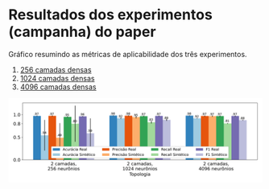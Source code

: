 
# Resultados dos experimentos (campanha) do paper

Gráfico resumindo as métricas de aplicabilidade dos três experimentos. 

1. [256 camadas densas](https://github.com/LEA-SF23/DroidAugmentor/blob/main/CAMPAIN_256.md)
2. [1024 camadas densas](https://github.com/LEA-SF23/DroidAugmentor/blob/main/CAMPAIN_1024.md)
3. [4096 camadas densas](https://github.com/LEA-SF23/DroidAugmentor/blob/main/CAMPAIN_4096.md)

![Gráfico resumo das três topologias testadas](https://github.com/LEA-SF23/DroidAugmentor/blob/main/Campains_Results/256/topologias/drebin_topologias_knn_page_1.png)

